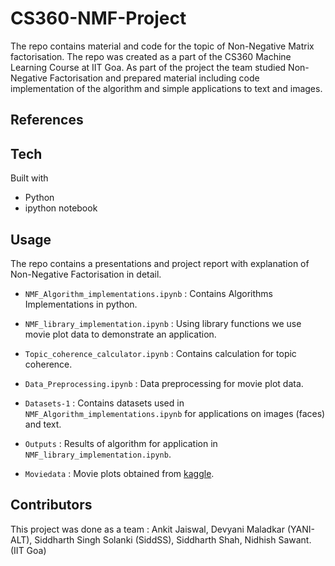 # CS360-NMF-Project
The repo contains material and code for the topic of Non-Negative Matrix factorisation. The repo was created as a part of the CS360 Machine Learning Course at IIT Goa. As part of the project the team studied Non-Negative Factorisation and prepared material including code implementation of the algorithm and simple applications to text and images.

## References 




## Tech
Built with
- Python
- ipython notebook

## Usage
The repo contains a presentations and project report with explanation of Non-Negative Factorisation in detail. 

* `NMF_Algorithm_implementations.ipynb` : Contains Algorithms Implementations in python.
* `NMF_library_implementation.ipynb` : Using library functions we use movie plot data to demonstrate an application.
* `Topic_coherence_calculator.ipynb` : Contains calculation for topic coherence.
* `Data_Preprocessing.ipynb` : Data preprocessing for movie plot data.

* `Datasets-1` : Contains datasets used in `NMF_Algorithm_implementations.ipynb` for applications on images (faces) and text.

* `Outputs` : Results of algorithm for application in `NMF_library_implementation.ipynb`.

* `Moviedata` : Movie plots obtained from [kaggle](https://www.kaggle.com/jrobischon/wikipedia-movie-plots).

## Contributors

This project was done as a team :
Ankit Jaiswal, Devyani Maladkar (YANI-ALT), Siddharth Singh Solanki (SiddSS), Siddharth Shah, Nidhish Sawant. (IIT Goa)


